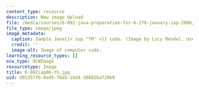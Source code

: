 ```yaml
---
content_type: resource
description: New image Upload
file: /media/courses/6-092-java-preparation-for-6-170-january-iap-2006/d92357fb9a4578a51bd438682ba720b9_6-092iap06-th.jpg
file_type: image/jpeg
image_metadata:
  caption: Sample Java{{< sup "TM" >}} code. (Image by Lucy Mendel. Used with permission.)
  credit: ''
  image-alt: Image of computer code.
learning_resource_types: []
ocw_type: OCWImage
resourcetype: Image
title: 6-092iap06-th.jpg
uid: d92357fb-9a45-78a5-1bd4-38682ba720b9
---
```

